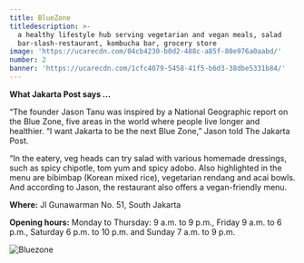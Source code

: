 ```yaml
---
title: BlueZone
titledescription: >-
  a healthy lifestyle hub serving vegetarian and vegan meals, salad
  bar-slash-restaurant, kombucha bar, grocery store
image: 'https://ucarecdn.com/04cb4230-b0d2-488c-a85f-80e976a0aabd/'
number: 2
banner: 'https://ucarecdn.com/1cfc4079-5458-41f5-b6d3-38dbe5331b84/'
---
```

**What Jakarta Post says ...** 

“The founder Jason Tanu was inspired by a National Geographic report on the Blue Zone, five areas in the world where people live longer and healthier. “I want Jakarta to be the next Blue Zone,” Jason told The Jakarta Post.

“In the eatery, veg heads can try salad with various homemade dressings, such as spicy chipotle, tom yum and spicy adobo. Also highlighted in the menu are bibimbap (Korean mixed rice), vegetarian rendang and acai bowls. And according to Jason, the restaurant also offers a vegan-friendly menu. 

**Where:** Jl Gunawarman No. 51, South Jakarta

**Opening hours:** Monday to Thursday: 9 a.m. to 9 p.m., Friday 9 a.m. to 6 p.m., Saturday 6 p.m. to 10 p.m. and Sunday 7 a.m. to 9 p.m.

![Bluezone](https://ucarecdn.com/a2b696dd-c3b5-4cc4-b3a3-ad3ed9c4e37a/ "Bluezone")
